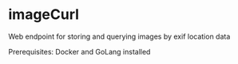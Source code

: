# imageCurl
Web endpoint for storing and querying images by exif location data

Prerequisites: Docker and GoLang installed